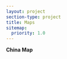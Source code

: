 ```yaml
---
layout: project
section-type: project
title: Maps
sitemap:
  priority: 1.0
---  
```

__China Map__

<style>
svg {
    width: 100%;
    height: 100%;
    position: center;
}
.hidden {
      display: none;
}
div.tooltip {
      color: #222; 
      background: #fff; 
      border-radius: 3px; 
      box-shadow: 0px 0px 2px 0px #a6a6a6; 
      padding: .2em; 
      text-shadow: #f5f5f5 0 1px 0;
      opacity: 0.9; 
      position: absolute;
}
</style>

<svg id="china" width="1200" height="900"></svg>
<div class="tooltip"></div>
<script src="https://d3js.org/d3.v4.min.js"></script>
<script src="https://d3js.org/topojson.v2.min.js"></script>
<script src="https://d3js.org/d3-queue.v3.min.js"></script>
<script>
var margin = {top: 10, right: 10, bottom: 10, left: 10};
var width = document.getElementById("china").getBoundingClientRect().width;
var height = 900;
var color = d3.scaleOrdinal(d3.schemeCategory20c);
var projection = d3.geoMercator()
                   .center([110, 25]) 
                   .scale([800]) 
                   .translate([550,550])
                   .precision([.1]);
var path = d3.geoPath()
             .projection(projection);
var svg = d3.select("#china")
            .append("svg")
            .attr("width", width)
            .attr("height", height);
var tooltip = d3.select("div.tooltip");
d3.json("/project/maps/data/china.geojson", function(error, china) {
  if (error) throw error;
  svg.selectAll("path")
			.data(china.features)
			.enter()
			.append("path")
			.attr("stroke","grey")
			.attr("stroke-width",1)
            .attr("fill", function(d,i){
				return color(i);
			})
			.attr("d", path )
			.on("mouseover",function(d,i){
                d3.select(this).attr("fill","grey").attr("stroke-width",2);
                return tooltip.style("hidden", false).html(d.properties.name);
            })
            .on("mousemove",function(d){
                tooltip.classed("hidden", false)
                       .style("top", (d3.event.pageY - 250) + "px")
                       .style("left", (d3.event.pageX - 170) + "px")
                       .html(d.properties.name);
            })
            .on("mouseout",function(d,i){
                d3.select(this).attr("fill",color(i)).attr("stroke-width",1);
                tooltip.classed("hidden", true);
            });
});
</script> 